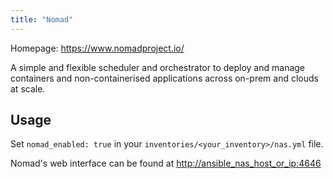 ```yaml
---
title: "Nomad"
---
```


Homepage: <https://www.nomadproject.io/>

A simple and flexible scheduler and orchestrator to deploy and manage containers and non-containerised applications across on-prem and clouds at scale.

## Usage

Set `nomad_enabled: true` in your `inventories/<your_inventory>/nas.yml` file.

Nomad's web interface can be found at <http://ansible_nas_host_or_ip:4646>
